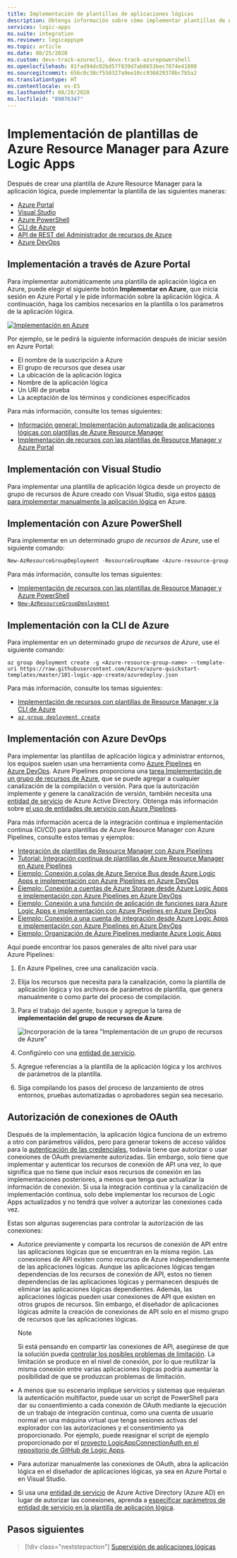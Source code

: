 ```yaml
---
title: Implementación de plantillas de aplicaciones lógicas
description: Obtenga información sobre cómo implementar plantillas de Azure Resource Manager creadas para Azure Logic Apps.
services: logic-apps
ms.suite: integration
ms.reviewer: logicappspm
ms.topic: article
ms.date: 08/25/2020
ms.custom: devx-track-azurecli, devx-track-azurepowershell
ms.openlocfilehash: 81fad94dc02bd57f839d7ab8653bec7074e41800
ms.sourcegitcommit: 656c0c38cf550327a9ee10cc936029378bc7b5a2
ms.translationtype: HT
ms.contentlocale: es-ES
ms.lasthandoff: 08/28/2020
ms.locfileid: "89076347"
---
```

# <a name="deploy-azure-resource-manager-templates-for-azure-logic-apps"></a>Implementación de plantillas de Azure Resource Manager para Azure Logic Apps

Después de crear una plantilla de Azure Resource Manager para la aplicación lógica, puede implementar la plantilla de las siguientes maneras:

* [Azure Portal](#portal)
* [Visual Studio](#visual-studio)
* [Azure PowerShell](#powershell)
* [CLI de Azure](#cli)
* [API de REST del Administrador de recursos de Azure](../azure-resource-manager/templates/deploy-rest.md)
* [Azure DevOps](#azure-pipelines)

<a name="portal"></a>

## <a name="deploy-through-azure-portal"></a>Implementación a través de Azure Portal

Para implementar automáticamente una plantilla de aplicación lógica en Azure, puede elegir el siguiente botón **Implementar en Azure**, que inicia sesión en Azure Portal y le pide información sobre la aplicación lógica. A continuación, haga los cambios necesarios en la plantilla o los parámetros de la aplicación lógica.

[![Implementación en Azure](./media/logic-apps-deploy-azure-resource-manager-templates/deploybutton.png)](https://portal.azure.com/#create/Microsoft.Template/uri/https%3A%2F%2Fraw.githubusercontent.com%2FAzure%2Fazure-quickstart-templates%2Fmaster%2F101-logic-app-create%2Fazuredeploy.json)

Por ejemplo, se le pedirá la siguiente información después de iniciar sesión en Azure Portal:

* El nombre de la suscripción a Azure
* El grupo de recursos que desea usar
* La ubicación de la aplicación lógica
* Nombre de la aplicación lógica
* Un URI de prueba
* La aceptación de los términos y condiciones especificados

Para más información, consulte los temas siguientes:

* [Información general: Implementación automatizada de aplicaciones lógicas con plantillas de Azure Resource Manager](logic-apps-azure-resource-manager-templates-overview.md)
* [Implementación de recursos con las plantillas de Resource Manager y Azure Portal](../azure-resource-manager/templates/deploy-portal.md)

<a name="visual-studio"></a>

## <a name="deploy-with-visual-studio"></a>Implementación con Visual Studio

Para implementar una plantilla de aplicación lógica desde un proyecto de grupo de recursos de Azure creado con Visual Studio, siga estos [pasos para implementar manualmente la aplicación lógica](../logic-apps/quickstart-create-logic-apps-with-visual-studio.md#deploy-logic-app-to-azure) en Azure.

<a name="powershell"></a>

## <a name="deploy-with-azure-powershell"></a>Implementación con Azure PowerShell

Para implementar en un determinado *grupo de recursos de Azure*, use el siguiente comando:

```powershell
New-AzResourceGroupDeployment -ResourceGroupName <Azure-resource-group-name> -TemplateUri https://raw.githubusercontent.com/Azure/azure-quickstart-templates/master/101-logic-app-create/azuredeploy.json
```

Para más información, consulte los temas siguientes:

* [Implementación de recursos con las plantillas de Resource Manager y Azure PowerShell](../azure-resource-manager/templates/deploy-powershell.md)
* [`New-AzResourceGroupDeployment`](/powershell/module/azurerm.resources/new-azurermresourcegroupdeployment)

<a name="cli"></a>

## <a name="deploy-with-azure-cli"></a>Implementación con la CLI de Azure

Para implementar en un determinado *grupo de recursos de Azure*, use el siguiente comando:

```azurecli
az group deployment create -g <Azure-resource-group-name> --template-uri https://raw.githubusercontent.com/Azure/azure-quickstart-templates/master/101-logic-app-create/azuredeploy.json
```

Para más información, consulte los temas siguientes:

* [Implementación de recursos con plantillas de Resource Manager y la CLI de Azure](../azure-resource-manager/templates/deploy-cli.md)
* [`az group deployment create`](/cli/azure/group/deployment?view=azure-cli-latest#az-group-deployment-create)

<a name="azure-pipelines"></a>

## <a name="deploy-with-azure-devops"></a>Implementación con Azure DevOps

Para implementar las plantillas de aplicación lógica y administrar entornos, los equipos suelen usan una herramienta como [Azure Pipelines](/azure/devops/pipelines/get-started/what-is-azure-pipelines) en [Azure DevOps](/azure/devops/user-guide/what-is-azure-devops-services). Azure Pipelines proporciona una [tarea Implementación de un grupo de recursos de Azure](https://github.com/Microsoft/azure-pipelines-tasks/tree/master/Tasks/AzureResourceGroupDeploymentV2), que se puede agregar a cualquier canalización de la compilación o versión. Para que la autorización implemente y genere la canalización de versión, también necesita una [entidad de servicio](../active-directory/develop/app-objects-and-service-principals.md) de Azure Active Directory. Obtenga más información sobre [el uso de entidades de servicio con Azure Pipelines](/azure/devops/pipelines/library/connect-to-azure).

Para más información acerca de la integración continua e implementación continua (CI/CD) para plantillas de Azure Resource Manager con Azure Pipelines, consulte estos temas y ejemplos:

* [Integración de plantillas de Resource Manager con Azure Pipelines](../azure-resource-manager/templates/add-template-to-azure-pipelines.md)
* [Tutorial: Integración continua de plantillas de Azure Resource Manager en Azure Pipelines](../azure-resource-manager/templates/deployment-tutorial-pipeline.md)
* [Ejemplo: Conexión a colas de Azure Service Bus desde Azure Logic Apps e implementación con Azure Pipelines en Azure DevOps](/samples/azure-samples/azure-logic-apps-deployment-samples/connect-to-azure-service-bus-queues-from-azure-logic-apps-and-deploy-with-azure-devops-pipelines/)
* [Ejemplo: Conexión a cuentas de Azure Storage desde Azure Logic Apps e implementación con Azure Pipelines en Azure DevOps](/samples/azure-samples/azure-logic-apps-deployment-samples/connect-to-azure-storage-accounts-from-azure-logic-apps-and-deploy-with-azure-devops-pipelines/)
* [Ejemplo: Conexión a una función de aplicación de funciones para Azure Logic Apps e implementación con Azure Pipelines en Azure DevOps](/samples/azure-samples/azure-logic-apps-deployment-samples/set-up-an-azure-function-app-action-for-azure-logic-apps-and-deploy-with-azure-devops-pipelines/)
* [Ejemplo: Conexión a una cuenta de integración desde Azure Logic Apps e implementación con Azure Pipelines en Azure DevOps](/samples/azure-samples/azure-logic-apps-deployment-samples/connect-to-an-integration-account-from-azure-logic-apps-and-deploy-by-using-azure-devops-pipelines/)
* [Ejemplo: Organización de Azure Pipelines mediante Azure Logic Apps](/samples/azure-samples/azure-logic-apps-pipeline-orchestration/azure-devops-orchestration-with-logic-apps/)

Aquí puede encontrar los pasos generales de alto nivel para usar Azure Pipelines:

1. En Azure Pipelines, cree una canalización vacía.

1. Elija los recursos que necesita para la canalización, como la plantilla de aplicación lógica y los archivos de parámetros de plantilla, que genera manualmente o como parte del proceso de compilación.

1. Para el trabajo del agente, busque y agregue la tarea de **implementación del grupo de recursos de Azure**.

   ![Incorporación de la tarea "Implementación de un grupo de recursos de Azure"](./media/logic-apps-deploy-azure-resource-manager-templates/add-azure-resource-group-deployment-task.png)

1. Configúrelo con una [entidad de servicio](/azure/devops/pipelines/library/connect-to-azure).

1. Agregue referencias a la plantilla de la aplicación lógica y los archivos de parámetros de la plantilla.

1. Siga compilando los pasos del proceso de lanzamiento de otros entornos, pruebas automatizadas o aprobadores según sea necesario.

<a name="authorize-oauth-connections"></a>

## <a name="authorize-oauth-connections"></a>Autorización de conexiones de OAuth

Después de la implementación, la aplicación lógica funciona de un extremo a otro con parámetros válidos, pero para generar tokens de acceso válidos para la [autenticación de las credenciales](../active-directory/develop/authentication-vs-authorization.md), todavía tiene que autorizar o usar conexiones de OAuth previamente autorizadas. Sin embargo, solo tiene que implementar y autenticar los recursos de conexión de API una vez, lo que significa que no tiene que incluir esos recursos de conexión en las implementaciones posteriores, a menos que tenga que actualizar la información de conexión. Si usa la integración continua y la canalización de implementación continua, solo debe implementar los recursos de Logic Apps actualizados y no tendrá que volver a autorizar las conexiones cada vez.

Estas son algunas sugerencias para controlar la autorización de las conexiones:

* Autorice previamente y comparta los recursos de conexión de API entre las aplicaciones lógicas que se encuentran en la misma región. Las conexiones de API existen como recursos de Azure independientemente de las aplicaciones lógicas. Aunque las aplicaciones lógicas tengan dependencias de los recursos de conexión de API, estos no tienen dependencias de las aplicaciones lógicas y permanecen después de eliminar las aplicaciones lógicas dependientes. Además, las aplicaciones lógicas pueden usar conexiones de API que existen en otros grupos de recursos. Sin embargo, el diseñador de aplicaciones lógicas admite la creación de conexiones de API solo en el mismo grupo de recursos que las aplicaciones lógicas.

  > [!NOTE]
  > Si está pensando en compartir las conexiones de API, asegúrese de que la solución pueda [controlar los posibles problemas de limitación](../logic-apps/handle-throttling-problems-429-errors.md#connector-throttling). La limitación se produce en el nivel de conexión, por lo que reutilizar la misma conexión entre varias aplicaciones lógicas podría aumentar la posibilidad de que se produzcan problemas de limitación.

* A menos que su escenario implique servicios y sistemas que requieran la autenticación multifactor, puede usar un script de PowerShell para dar su consentimiento a cada conexión de OAuth mediante la ejecución de un trabajo de integración continua, como una cuenta de usuario normal en una máquina virtual que tenga sesiones activas del explorador con las autorizaciones y el consentimiento ya proporcionado. Por ejemplo, puede reasignar el script de ejemplo proporcionado por el [proyecto LogicAppConnectionAuth en el repositorio de GitHub de Logic Apps](https://github.com/logicappsio/LogicAppConnectionAuth).

* Para autorizar manualmente las conexiones de OAuth, abra la aplicación lógica en el diseñador de aplicaciones lógicas, ya sea en Azure Portal o en Visual Studio.

* Si usa una [entidad de servicio](../active-directory/develop/app-objects-and-service-principals.md) de Azure Active Directory (Azure AD) en lugar de autorizar las conexiones, aprenda a [especificar parámetros de entidad de servicio en la plantilla de aplicación lógica](../logic-apps/logic-apps-azure-resource-manager-templates-overview.md#authenticate-connections).

## <a name="next-steps"></a>Pasos siguientes

> [!div class="nextstepaction"]
> [Supervisión de aplicaciones lógicas](../logic-apps/monitor-logic-apps.md)
